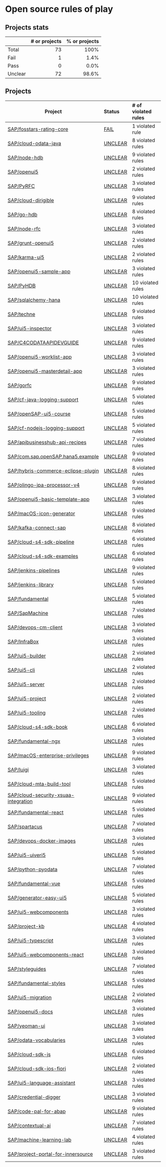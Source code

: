 # Open source rules of play

## Projects stats

|          | # or projects              |  % or projects               |
| :------- | -------------------------: | ---------------------------: |
| Total    |       73 |                         100% |
| Fail     |   1 |   1.4% |
| Pass     |   0 |   0.0% |
| Unclear  |  72 |  98.6% |

## Projects

| Project  | Status | # of violated rules |
| -------  | :----- | :------------------ |
| [SAP/fosstars-rating-core](https://github.com/SAP/fosstars-rating-core) | [FAIL](SAP/fosstars-rating-core.md) | 1 violated rule |
| [SAP/cloud-odata-java](https://github.com/SAP/cloud-odata-java) | [UNCLEAR](SAP/cloud-odata-java.md) | 8 violated rules |
| [SAP/node-hdb](https://github.com/SAP/node-hdb) | [UNCLEAR](SAP/node-hdb.md) | 9 violated rules |
| [SAP/openui5](https://github.com/SAP/openui5) | [UNCLEAR](SAP/openui5.md) | 2 violated rules |
| [SAP/PyRFC](https://github.com/SAP/PyRFC) | [UNCLEAR](SAP/PyRFC.md) | 3 violated rules |
| [SAP/cloud-dirigible](https://github.com/SAP/cloud-dirigible) | [UNCLEAR](SAP/cloud-dirigible.md) | 9 violated rules |
| [SAP/go-hdb](https://github.com/SAP/go-hdb) | [UNCLEAR](SAP/go-hdb.md) | 8 violated rules |
| [SAP/node-rfc](https://github.com/SAP/node-rfc) | [UNCLEAR](SAP/node-rfc.md) | 3 violated rules |
| [SAP/grunt-openui5](https://github.com/SAP/grunt-openui5) | [UNCLEAR](SAP/grunt-openui5.md) | 2 violated rules |
| [SAP/karma-ui5](https://github.com/SAP/karma-ui5) | [UNCLEAR](SAP/karma-ui5.md) | 2 violated rules |
| [SAP/openui5-sample-app](https://github.com/SAP/openui5-sample-app) | [UNCLEAR](SAP/openui5-sample-app.md) | 3 violated rules |
| [SAP/PyHDB](https://github.com/SAP/PyHDB) | [UNCLEAR](SAP/PyHDB.md) | 10 violated rules |
| [SAP/sqlalchemy-hana](https://github.com/SAP/sqlalchemy-hana) | [UNCLEAR](SAP/sqlalchemy-hana.md) | 10 violated rules |
| [SAP/techne](https://github.com/SAP/techne) | [UNCLEAR](SAP/techne.md) | 9 violated rules |
| [SAP/ui5-inspector](https://github.com/SAP/ui5-inspector) | [UNCLEAR](SAP/ui5-inspector.md) | 3 violated rules |
| [SAP/C4CODATAAPIDEVGUIDE](https://github.com/SAP/C4CODATAAPIDEVGUIDE) | [UNCLEAR](SAP/C4CODATAAPIDEVGUIDE.md) | 9 violated rules |
| [SAP/openui5-worklist-app](https://github.com/SAP/openui5-worklist-app) | [UNCLEAR](SAP/openui5-worklist-app.md) | 3 violated rules |
| [SAP/openui5-masterdetail-app](https://github.com/SAP/openui5-masterdetail-app) | [UNCLEAR](SAP/openui5-masterdetail-app.md) | 3 violated rules |
| [SAP/gorfc](https://github.com/SAP/gorfc) | [UNCLEAR](SAP/gorfc.md) | 9 violated rules |
| [SAP/cf-java-logging-support](https://github.com/SAP/cf-java-logging-support) | [UNCLEAR](SAP/cf-java-logging-support.md) | 5 violated rules |
| [SAP/openSAP-ui5-course](https://github.com/SAP/openSAP-ui5-course) | [UNCLEAR](SAP/openSAP-ui5-course.md) | 5 violated rules |
| [SAP/cf-nodejs-logging-support](https://github.com/SAP/cf-nodejs-logging-support) | [UNCLEAR](SAP/cf-nodejs-logging-support.md) | 5 violated rules |
| [SAP/apibusinesshub-api-recipes](https://github.com/SAP/apibusinesshub-api-recipes) | [UNCLEAR](SAP/apibusinesshub-api-recipes.md) | 7 violated rules |
| [SAP/com.sap.openSAP.hana5.example](https://github.com/SAP/com.sap.openSAP.hana5.example) | [UNCLEAR](SAP/com.sap.openSAP.hana5.example.md) | 9 violated rules |
| [SAP/hybris-commerce-eclipse-plugin](https://github.com/SAP/hybris-commerce-eclipse-plugin) | [UNCLEAR](SAP/hybris-commerce-eclipse-plugin.md) | 8 violated rules |
| [SAP/olingo-jpa-processor-v4](https://github.com/SAP/olingo-jpa-processor-v4) | [UNCLEAR](SAP/olingo-jpa-processor-v4.md) | 9 violated rules |
| [SAP/openui5-basic-template-app](https://github.com/SAP/openui5-basic-template-app) | [UNCLEAR](SAP/openui5-basic-template-app.md) | 3 violated rules |
| [SAP/macOS-icon-generator](https://github.com/SAP/macOS-icon-generator) | [UNCLEAR](SAP/macOS-icon-generator.md) | 9 violated rules |
| [SAP/kafka-connect-sap](https://github.com/SAP/kafka-connect-sap) | [UNCLEAR](SAP/kafka-connect-sap.md) | 8 violated rules |
| [SAP/cloud-s4-sdk-pipeline](https://github.com/SAP/cloud-s4-sdk-pipeline) | [UNCLEAR](SAP/cloud-s4-sdk-pipeline.md) | 6 violated rules |
| [SAP/cloud-s4-sdk-examples](https://github.com/SAP/cloud-s4-sdk-examples) | [UNCLEAR](SAP/cloud-s4-sdk-examples.md) | 6 violated rules |
| [SAP/jenkins-pipelines](https://github.com/SAP/jenkins-pipelines) | [UNCLEAR](SAP/jenkins-pipelines.md) | 9 violated rules |
| [SAP/jenkins-library](https://github.com/SAP/jenkins-library) | [UNCLEAR](SAP/jenkins-library.md) | 5 violated rules |
| [SAP/fundamental](https://github.com/SAP/fundamental) | [UNCLEAR](SAP/fundamental.md) | 5 violated rules |
| [SAP/SapMachine](https://github.com/SAP/SapMachine) | [UNCLEAR](SAP/SapMachine.md) | 7 violated rules |
| [SAP/devops-cm-client](https://github.com/SAP/devops-cm-client) | [UNCLEAR](SAP/devops-cm-client.md) | 3 violated rules |
| [SAP/InfraBox](https://github.com/SAP/InfraBox) | [UNCLEAR](SAP/InfraBox.md) | 3 violated rules |
| [SAP/ui5-builder](https://github.com/SAP/ui5-builder) | [UNCLEAR](SAP/ui5-builder.md) | 2 violated rules |
| [SAP/ui5-cli](https://github.com/SAP/ui5-cli) | [UNCLEAR](SAP/ui5-cli.md) | 2 violated rules |
| [SAP/ui5-server](https://github.com/SAP/ui5-server) | [UNCLEAR](SAP/ui5-server.md) | 2 violated rules |
| [SAP/ui5-project](https://github.com/SAP/ui5-project) | [UNCLEAR](SAP/ui5-project.md) | 2 violated rules |
| [SAP/ui5-tooling](https://github.com/SAP/ui5-tooling) | [UNCLEAR](SAP/ui5-tooling.md) | 2 violated rules |
| [SAP/cloud-s4-sdk-book](https://github.com/SAP/cloud-s4-sdk-book) | [UNCLEAR](SAP/cloud-s4-sdk-book.md) | 6 violated rules |
| [SAP/fundamental-ngx](https://github.com/SAP/fundamental-ngx) | [UNCLEAR](SAP/fundamental-ngx.md) | 3 violated rules |
| [SAP/macOS-enterprise-privileges](https://github.com/SAP/macOS-enterprise-privileges) | [UNCLEAR](SAP/macOS-enterprise-privileges.md) | 9 violated rules |
| [SAP/luigi](https://github.com/SAP/luigi) | [UNCLEAR](SAP/luigi.md) | 3 violated rules |
| [SAP/cloud-mta-build-tool](https://github.com/SAP/cloud-mta-build-tool) | [UNCLEAR](SAP/cloud-mta-build-tool.md) | 5 violated rules |
| [SAP/cloud-security-xsuaa-integration](https://github.com/SAP/cloud-security-xsuaa-integration) | [UNCLEAR](SAP/cloud-security-xsuaa-integration.md) | 9 violated rules |
| [SAP/fundamental-react](https://github.com/SAP/fundamental-react) | [UNCLEAR](SAP/fundamental-react.md) | 5 violated rules |
| [SAP/spartacus](https://github.com/SAP/spartacus) | [UNCLEAR](SAP/spartacus.md) | 7 violated rules |
| [SAP/devops-docker-images](https://github.com/SAP/devops-docker-images) | [UNCLEAR](SAP/devops-docker-images.md) | 3 violated rules |
| [SAP/ui5-uiveri5](https://github.com/SAP/ui5-uiveri5) | [UNCLEAR](SAP/ui5-uiveri5.md) | 5 violated rules |
| [SAP/python-pyodata](https://github.com/SAP/python-pyodata) | [UNCLEAR](SAP/python-pyodata.md) | 7 violated rules |
| [SAP/fundamental-vue](https://github.com/SAP/fundamental-vue) | [UNCLEAR](SAP/fundamental-vue.md) | 5 violated rules |
| [SAP/generator-easy-ui5](https://github.com/SAP/generator-easy-ui5) | [UNCLEAR](SAP/generator-easy-ui5.md) | 5 violated rules |
| [SAP/ui5-webcomponents](https://github.com/SAP/ui5-webcomponents) | [UNCLEAR](SAP/ui5-webcomponents.md) | 3 violated rules |
| [SAP/project-kb](https://github.com/SAP/project-kb) | [UNCLEAR](SAP/project-kb.md) | 4 violated rules |
| [SAP/ui5-typescript](https://github.com/SAP/ui5-typescript) | [UNCLEAR](SAP/ui5-typescript.md) | 3 violated rules |
| [SAP/ui5-webcomponents-react](https://github.com/SAP/ui5-webcomponents-react) | [UNCLEAR](SAP/ui5-webcomponents-react.md) | 3 violated rules |
| [SAP/styleguides](https://github.com/SAP/styleguides) | [UNCLEAR](SAP/styleguides.md) | 7 violated rules |
| [SAP/fundamental-styles](https://github.com/SAP/fundamental-styles) | [UNCLEAR](SAP/fundamental-styles.md) | 5 violated rules |
| [SAP/ui5-migration](https://github.com/SAP/ui5-migration) | [UNCLEAR](SAP/ui5-migration.md) | 2 violated rules |
| [SAP/openui5-docs](https://github.com/SAP/openui5-docs) | [UNCLEAR](SAP/openui5-docs.md) | 3 violated rules |
| [SAP/yeoman-ui](https://github.com/SAP/yeoman-ui) | [UNCLEAR](SAP/yeoman-ui.md) | 3 violated rules |
| [SAP/odata-vocabularies](https://github.com/SAP/odata-vocabularies) | [UNCLEAR](SAP/odata-vocabularies.md) | 3 violated rules |
| [SAP/cloud-sdk-js](https://github.com/SAP/cloud-sdk-js) | [UNCLEAR](SAP/cloud-sdk-js.md) | 6 violated rules |
| [SAP/cloud-sdk-ios-fiori](https://github.com/SAP/cloud-sdk-ios-fiori) | [UNCLEAR](SAP/cloud-sdk-ios-fiori.md) | 2 violated rules |
| [SAP/ui5-language-assistant](https://github.com/SAP/ui5-language-assistant) | [UNCLEAR](SAP/ui5-language-assistant.md) | 3 violated rules |
| [SAP/credential-digger](https://github.com/SAP/credential-digger) | [UNCLEAR](SAP/credential-digger.md) | 3 violated rules |
| [SAP/code-pal-for-abap](https://github.com/SAP/code-pal-for-abap) | [UNCLEAR](SAP/code-pal-for-abap.md) | 9 violated rules |
| [SAP/contextual-ai](https://github.com/SAP/contextual-ai) | [UNCLEAR](SAP/contextual-ai.md) | 7 violated rules |
| [SAP/machine-learning-lab](https://github.com/SAP/machine-learning-lab) | [UNCLEAR](SAP/machine-learning-lab.md) | 4 violated rules |
| [SAP/project-portal-for-innersource](https://github.com/SAP/project-portal-for-innersource) | [UNCLEAR](SAP/project-portal-for-innersource.md) | 3 violated rules |
